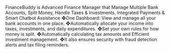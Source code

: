 FinanceBuddy is Advanced Finance Manager  that 
Manage Multiple Bank Accounts, Split Money, Handle 
Taxes & Investments, Integrated Payments & Smart 
Chatbot Assistance
 ❖One Dashboard: View and manage all your bank 
accounts in one place.
 ❖Automatically allocate your income into taxes, 
investments, and daily expenditures.
 ❖Set your own rules for how money is split.
 ❖Automatically calculating tax amounts and Efficient 
investment management.
 ❖It also ensures security with fraud detection alerts 
and tax filing reminders.
